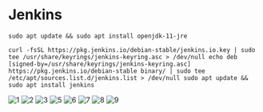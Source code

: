 # Jenkins
`sudo apt update && sudo apt install openjdk-11-jre`

`curl -fsSL https://pkg.jenkins.io/debian-stable/jenkins.io.key | sudo tee /usr/share/keyrings/jenkins-keyring.asc > /dev/null
echo deb [signed-by=/usr/share/keyrings/jenkins-keyring.asc] https://pkg.jenkins.io/debian-stable binary/ | sudo tee /etc/apt/sources.list.d/jenkins.list > /dev/null
sudo apt update && sudo apt install jenkins`

![1](https://user-images.githubusercontent.com/61537053/175573171-954847e9-ce30-4b5b-ac5b-e35894c9a1e9.png)
![2](https://user-images.githubusercontent.com/61537053/175573179-5edf4b15-18c9-482f-9852-8a7cd33c8adc.png)
![3](https://user-images.githubusercontent.com/61537053/175573187-7185daa3-bd45-4b01-b64b-68b71c40e016.png)
![5](https://user-images.githubusercontent.com/61537053/175573190-ab6fdc4e-e43b-4157-853f-098bc9688a35.png)
![6](https://user-images.githubusercontent.com/61537053/175573195-82536a2d-3b03-4af9-bf2d-5a0856419c44.png)
![7](https://user-images.githubusercontent.com/61537053/175573228-112b6a84-bacf-4811-aa43-a1ad948adb5e.png)
![8](https://user-images.githubusercontent.com/61537053/175573232-932da02e-9279-41c6-b301-6604f4f53a03.png)
![9](https://user-images.githubusercontent.com/61537053/175573243-d0d38354-adc4-49f7-a869-ad6f6ab8b6a0.png)
